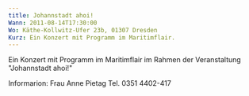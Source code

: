 ```yaml
---
title: Johannstadt ahoi!
Wann: 2011-08-14T17:30:00
Wo: Käthe-Kollwitz-Ufer 23b, 01307 Dresden
Kurz: Ein Konzert mit Programm im Maritimflair.
---
```


Ein Konzert mit Programm im Maritimflair im Rahmen der Veranstaltung  "Johannstadt ahoi!"

Informarion:
Frau Anne Pietag
Tel. 0351 4402-417